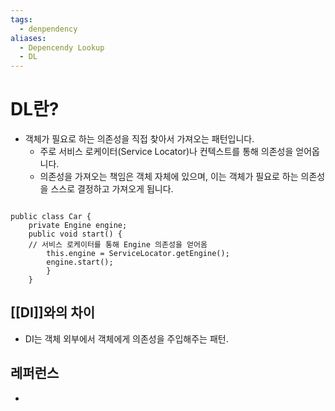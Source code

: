 ```yaml
---
tags:
  - denpendency
aliases:
  - Depencendy Lookup
  - DL
---
```

# DL란?
- 객체가 필요로 하는 의존성을 직접 찾아서 가져오는 패턴입니다.
    - 주로 서비스 로케이터(Service Locator)나 컨텍스트를 통해 의존성을 얻어옵니다.
    - 의존성을 가져오는 책임은 객체 자체에 있으며, 이는 객체가 필요로 하는 의존성을 스스로 결정하고 가져오게 됩니다.

```

public class Car {     
	private Engine engine;      
	public void start() {         
	// 서비스 로케이터를 통해 Engine 의존성을 얻어옴         
		this.engine = ServiceLocator.getEngine();         
		engine.start();     
		} 
	}

```

## [[DI]]와의 차이

- DI는 객체 외부에서 객체에게 의존성을 주입해주는 패턴.

## 레퍼런스
- 